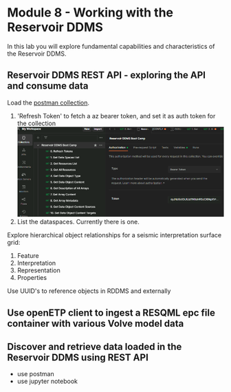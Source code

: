 # Module 8 - Working with the Reservoir DDMS

In this lab you will explore fundamental capabilities and characteristics of the Reservoir DDMS. 

## Reservoir DDMS REST API - exploring the API and consume data 

Load the [postman collection](https://github.com/EirikHaughom/OSDUBootcamp/edit/main/Labs/Module%208%20-%20Working%20with%20the%20Reservoir%20DDMS/readme.md). 

1. 'Refresh Token' to fetch a az bearer token, and set it as auth token for the collection ![get a token and set it](rddms-token.png)
2. List the dataspaces. Currently there is one. 



Explore hierarchical object relationships for a seismic interpretation surface grid:
1. Feature
2. Interpretation
3. Representation
4. Properties

Use UUID's to reference objects in RDDMS and externally

## Use openETP client to ingest a RESQML epc file container with various Volve model data

## Discover and retrieve data loaded in the Reservoir DDMS using REST API

- use postman
- use jupyter notebook


